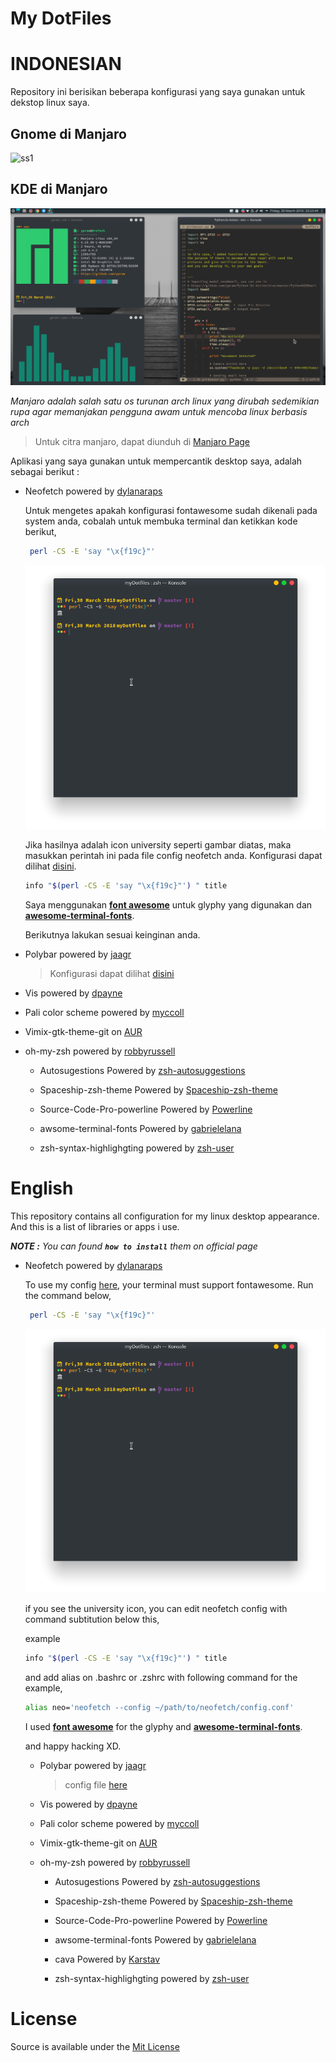 <p align="center"><h1>
<bold>

My DotFiles

</bold>
</h1>
</p>

# **INDONESIAN**
  Repository ini berisikan beberapa konfigurasi yang saya gunakan untuk dekstop linux saya.

## Gnome di Manjaro
  ![ss1](/Screenshoot/ss1.png)

## KDE di Manjaro
  ![ss2](/Screenshoot/Screenshot_20180330_202353.png)

  _Manjaro adalah salah satu os turunan arch linux yang dirubah sedemikian rupa agar memanjakan pengguna awam untuk mencoba linux berbasis arch_

  > Untuk citra manjaro, dapat diunduh di [Manjaro Page](https://manjaro.org)

  Aplikasi yang saya gunakan untuk mempercantik desktop saya, adalah sebagai berikut :

  * Neofetch powered by [dylanaraps](https://github.com/dylanaraps/neofetch)

    Untuk mengetes apakah konfigurasi fontawesome sudah dikenali pada system anda, cobalah untuk membuka terminal dan ketikkan kode berikut,

    ```bash
     perl -CS -E 'say "\x{f19c}"'
    ```
    ![ss3](/Screenshoot/Screenshot_20180330_235416.png)

    Jika hasilnya adalah icon university seperti gambar diatas, maka masukkan perintah ini pada file config neofetch anda.
    Konfigurasi dapat dilihat [disini](/neofetch).

    ```bash
    info "$(perl -CS -E 'say "\x{f19c}"') " title
    ```

    Saya menggunakan [**font awesome**](https://fontawesome.com/) untuk glyphy yang digunakan dan [**awesome-terminal-fonts**](https://github.com/gabrielelana/awesome-terminal-fonts).

    Berikutnya lakukan sesuai keinginan anda.


  * Polybar powered by
    [jaagr](https://github.com/jaagr/polybar)

      > Konfigurasi dapat dilihat [disini](/.config/polybar)

  * Vis powered by [dpayne](https://github.com/dpayne/cli-visualizer)

  * Pali color scheme powered by [myccoll](https://github.com/Mayccoll/Gogh)

  * Vimix-gtk-theme-git on [AUR](https://aur.archlinux.org/packages/vimix-gtk-themes-git/)

  * oh-my-zsh powered by [robbyrussell](https://github.com/robbyrussell/oh-my-zsh)
    * Autosugestions Powered by [zsh-autosuggestions](https://github.com/zsh-users/zsh-autosuggestions)

    * Spaceship-zsh-theme Powered by [Spaceship-zsh-theme](https://github.com/denysdovhan/spaceship-zsh-theme)

    * Source-Code-Pro-powerline Powered by [Powerline](https://github.com/powerline/fonts)

    * awsome-terminal-fonts Powered by [gabrielelana](https://github.com/gabrielelana/awesome-terminal-fonts)

    * zsh-syntax-highlighgting powered by [zsh-user](https://github.com/zsh-users/zsh-syntax-highlighting)

# English
This repository contains all configuration for my linux desktop appearance.
And this is a list of libraries or apps i use.

_**NOTE :** You can found **```how to install```** them on official page_

* Neofetch powered by [dylanaraps](https://github.com/dylanaraps/neofetch)
    
    To use my config [here](/neofetch), your terminal must support fontawesome.
    Run the command below,

    ```bash
     perl -CS -E 'say "\x{f19c}"'
    ```
    ![ss4](/Screenshoot/Screenshot_20180330_235416.png)

    if you see the university icon, you can edit neofetch config with command subtitution below this,
        
    example

    ```bash
    info "$(perl -CS -E 'say "\x{f19c}"') " title
    ```
    and add alias on .bashrc or .zshrc with following command for the example, 

    ```bash
    alias neo='neofetch --config ~/path/to/neofetch/config.conf'
    ```

    I used [**font awesome**](https://fontawesome.com/) for the glyphy and [**awesome-terminal-fonts**](https://github.com/gabrielelana/awesome-terminal-fonts).

    and happy hacking XD.


  * Polybar powered by
    [jaagr](https://github.com/jaagr/polybar)

      > config file  [here](/.config/polybar)

  * Vis powered by [dpayne](https://github.com/dpayne/cli-visualizer)

  * Pali color scheme powered by [myccoll](https://github.com/Mayccoll/Gogh)

  * Vimix-gtk-theme-git on [AUR](https://aur.archlinux.org/packages/vimix-gtk-themes-git/)

  * oh-my-zsh powered by [robbyrussell](https://github.com/robbyrussell/oh-my-zsh)
    * Autosugestions Powered by [zsh-autosuggestions](https://github.com/zsh-users/zsh-autosuggestions)

    * Spaceship-zsh-theme Powered by [Spaceship-zsh-theme](https://github.com/denysdovhan/spaceship-zsh-theme)

    * Source-Code-Pro-powerline Powered by [Powerline](https://github.com/powerline/fonts)

    * awsome-terminal-fonts Powered by [gabrielelana](https://github.com/gabrielelana/awesome-terminal-fonts)

    * cava Powered by [Karstav](https://github.com/karlstav/cava)

    * zsh-syntax-highlighgting powered by [zsh-user](https://github.com/zsh-users/zsh-syntax-highlighting)

# **License**

  Source is available under the [Mit License](LICENSE.md)
